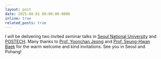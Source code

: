 ```yaml
---
layout: post
date: 2025-08-01 00:00:00-0000
inline: true
related_posts: true
---
```


I will be delivering two invited seminar talks in [Seoul National University](https://en.snu.ac.kr/) and [POSTECH](https://www.postech.ac.kr/eng/index.do).
Many thanks to [Prof. Yoonchan Jeong](http://oeqelab.snu.ac.kr/PROFJ) and [Prof. Seung-Hwan Baek](https://sites.google.com/view/shbaek/members) for the warm welcome and kind invitations. See you in Seoul and Pohang!